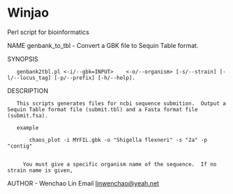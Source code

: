 Winjao
======

Perl script for bioinformatics




NAME
       genbank_to_tbl - Convert a GBK file to Sequin Table format.

SYNOPSIS

       genbank2tbl.pl <-i/--gbk=INPUT>    <-o/--organism> [-s/--strain] [-l/--locus_tag] [-p/--prefix] [-h/--help].

DESCRIPTION

       This scripts generates files for ncbi sequence submition.  Output a Sequin Table format file (submit.tbl) and a Fasta format file (submit.fsa).

       example
       
           chaos_plot -i MYFIL.gbk -o "Shigella flexneri" -s "2a" -p "contig"


         You must give a specific organism name of the sequence.  If no strain name is given,


AUTHOR - Wenchao Lin
       Email linwenchao@yeah.net
